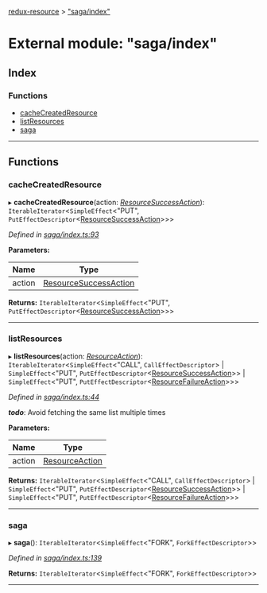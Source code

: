 [redux-resource](../README.md) > ["saga/index"](../modules/_saga_index_.md)

# External module: "saga/index"

## Index

### Functions

* [cacheCreatedResource](_saga_index_.md#cachecreatedresource)
* [listResources](_saga_index_.md#listresources)
* [saga](_saga_index_.md#saga)

---

## Functions

<a id="cachecreatedresource"></a>

###  cacheCreatedResource

▸ **cacheCreatedResource**(action: *[ResourceSuccessAction](../interfaces/_actions_types_.resourcesuccessaction.md)*): `IterableIterator`<`SimpleEffect`<"PUT", `PutEffectDescriptor`<[ResourceSuccessAction](../interfaces/_actions_types_.resourcesuccessaction.md)>>>

*Defined in [saga/index.ts:93](https://github.com/rcelha/redux-resource/blob/2e19365/src/saga/index.ts#L93)*

**Parameters:**

| Name | Type |
| ------ | ------ |
| action | [ResourceSuccessAction](../interfaces/_actions_types_.resourcesuccessaction.md) |

**Returns:** `IterableIterator`<`SimpleEffect`<"PUT", `PutEffectDescriptor`<[ResourceSuccessAction](../interfaces/_actions_types_.resourcesuccessaction.md)>>>

___
<a id="listresources"></a>

###  listResources

▸ **listResources**(action: *[ResourceAction](../interfaces/_actions_types_.resourceaction.md)*): `IterableIterator`<`SimpleEffect`<"CALL", `CallEffectDescriptor`> \| `SimpleEffect`<"PUT", `PutEffectDescriptor`<[ResourceSuccessAction](../interfaces/_actions_types_.resourcesuccessaction.md)>> \| `SimpleEffect`<"PUT", `PutEffectDescriptor`<[ResourceFailureAction](../interfaces/_actions_types_.resourcefailureaction.md)>>>

*Defined in [saga/index.ts:44](https://github.com/rcelha/redux-resource/blob/2e19365/src/saga/index.ts#L44)*

*__todo__*: Avoid fetching the same list multiple times

**Parameters:**

| Name | Type |
| ------ | ------ |
| action | [ResourceAction](../interfaces/_actions_types_.resourceaction.md) |

**Returns:** `IterableIterator`<`SimpleEffect`<"CALL", `CallEffectDescriptor`> \| `SimpleEffect`<"PUT", `PutEffectDescriptor`<[ResourceSuccessAction](../interfaces/_actions_types_.resourcesuccessaction.md)>> \| `SimpleEffect`<"PUT", `PutEffectDescriptor`<[ResourceFailureAction](../interfaces/_actions_types_.resourcefailureaction.md)>>>

___
<a id="saga"></a>

###  saga

▸ **saga**(): `IterableIterator`<`SimpleEffect`<"FORK", `ForkEffectDescriptor`>>

*Defined in [saga/index.ts:139](https://github.com/rcelha/redux-resource/blob/2e19365/src/saga/index.ts#L139)*

**Returns:** `IterableIterator`<`SimpleEffect`<"FORK", `ForkEffectDescriptor`>>

___

